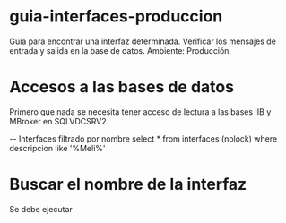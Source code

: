 # guia-interfaces-produccion
Guía para encontrar una interfaz determinada. Verificar los mensajes de entrada y salida en la base de datos. Ambiente: Producción.

# Accesos a las bases de datos

Primero que nada se necesita tener acceso de lectura a las bases IIB y MBroker en SQLVDCSRV2.

-- Interfaces filtrado por nombre
select * from interfaces (nolock) where descripcion like '%Meli%'


# Buscar el nombre de la interfaz

Se debe ejecutar 
